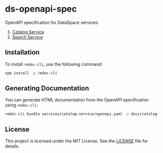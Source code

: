 # ds-openapi-spec

OpenAPI specification for DataSpace services:
1) [Catalog Service](https://hiro-microdatacenters-bv.github.io/ds-catalog/docs/index.html)
2) [Search Service](https://hiro-microdatacenters-bv.github.io/ds-openapi-spec/search-service.html)

## Installation

To install `redoc-cli`, use the following command:

```bash
npm install -g redoc-cli
```

## Generating Documentation

You can generate HTML documentation from the OpenAPI specification using `redoc-cli`:

```bash
redoc-cli bundle services/catalog-service/openapi.yaml -o docs/catalog-service.html
```

## License

This project is licensed under the MIT License. See the [LICENSE](LICENSE) file for details.

